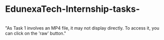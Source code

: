 # EdunexaTech-Internship-tasks-
<br>"As Task 1 involves an MP4 file, it may not display directly. To access it, you can click on the 'raw' button." </br>

